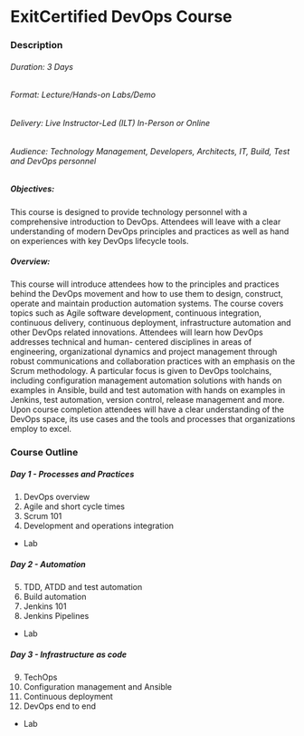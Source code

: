 # ExitCertified DevOps Course
### Description
###### Duration: 3 Days
###### Format: Lecture/Hands-on Labs/Demo
###### Delivery: Live Instructor-Led (ILT) In-Person or Online
###### Audience: Technology Management, Developers, Architects, IT, Build, Test and DevOps personnel

##### Objectives:
This course is designed to provide technology personnel with a comprehensive introduction to DevOps. Attendees will leave with a clear understanding of modern DevOps principles and practices as well as hand on experiences with key DevOps lifecycle tools.

##### Overview:
This course will introduce attendees how to the principles and practices behind the DevOps movement and how to use them to design, construct, operate and maintain production  automation  systems. The course covers topics such  as Agile software development, continuous integration, continuous delivery, continuous deployment, infrastructure automation and other DevOps related innovations. Attendees will learn how DevOps addresses technical and human- centered disciplines in  areas of engineering, organizational dynamics and project management through  robust communications and collaboration  practices with  an emphasis on the Scrum  methodology. A particular focus is given to  DevOps toolchains, including configuration management automation solutions with hands on examples in Ansible, build and test automation with hands on examples in Jenkins, test automation, version control, release management and more. Upon course completion attendees will have a clear understanding of the DevOps space, its use cases and the tools and processes that organizations employ to excel.

### Course Outline
##### Day 1 - Processes and Practices
1. DevOps overview<br>
2. Agile and short cycle times<br>
3. Scrum 101<br>
4. Development and operations integration<br>
- Lab

##### Day 2 - Automation
5. TDD, ATDD and test automation<br>
6. Build automation<br>
7. Jenkins 101<br>
8. Jenkins Pipelines<br>
- Lab

##### Day 3 - Infrastructure as code
9. TechOps<br>
10. Configuration management and Ansible<br>
11. Continuous deployment<br>
12. DevOps end to end<br>
- Lab

